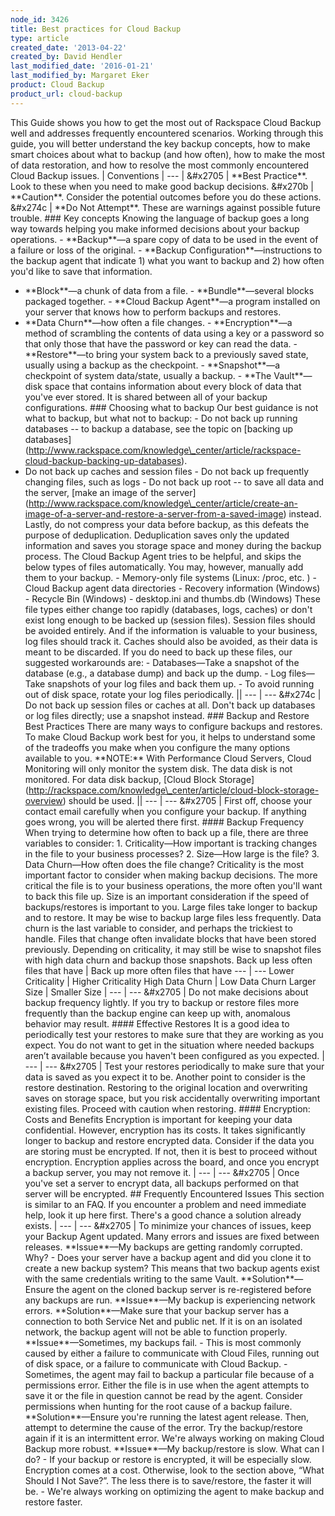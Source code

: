 ```yaml
---
node_id: 3426
title: Best practices for Cloud Backup
type: article
created_date: '2013-04-22'
created_by: David Hendler
last_modified_date: '2016-01-21'
last_modified_by: Margaret Eker
product: Cloud Backup
product_url: cloud-backup
---
```


This Guide shows you how to get the most out of Rackspace Cloud Backup
well and addresses frequently encountered scenarios. Working through
this guide, you will better understand the key backup concepts, how to
make smart choices about what to backup (and how often), how to make the
most of data restoration, and how to resolve the most commonly
encountered Cloud Backup issues.  | Conventions | --- | &#x2705 | \*\*Best
Practice\*\*. Look to these when you need to make good backup decisions.
&#x270b | \*\*Caution\*\*. Consider the potential outcomes before you do these
actions. &#x274c | \*\*Do Not Attempt\*\*. These are warnings against possible
future trouble.  \#\#\# Key concepts Knowing the language of backup
goes a long way towards helping you make informed decisions about your
backup operations. - \*\*Backup\*\*&mdash;a spare copy of data to be used in
the event of a failure or loss of the original. - \*\*Backup
Configuration\*\*&mdash;instructions to the backup agent that indicate 1) what
you want to backup and 2) how often you'd like to save that information.
- \*\*Block\*\*&mdash;a chunk of data from a file. - \*\*Bundle\*\*&mdash;several
blocks packaged together. - \*\*Cloud Backup Agent\*\*&mdash;a program
installed on your server that knows how to perform backups and restores.
- \*\*Data Churn\*\*&mdash;how often a file changes. - \*\*Encryption\*\*&mdash;a
method of scrambling the contents of data using a key or a password so
that only those that have the password or key can read the data. -
\*\*Restore\*\*&mdash;to bring your system back to a previously saved state,
usually using a backup as the checkpoint. - \*\*Snapshot\*\*&mdash;a
checkpoint of system data/state, usually a backup. - \*\*The
Vault\*\*&mdash;disk space that contains information about every block of data
that you've ever stored. It is shared between all of your backup
configurations.  \#\#\# Choosing what to backup Our best guidance is
not what to backup, but what not to backup: - Do not back up running
databases -- to backup a database, see the topic on \[backing up
databases\](http://www.rackspace.com/knowledge\_center/article/rackspace-cloud-backup-backing-up-databases).
- Do not back up caches and session files - Do not back up frequently
changing files, such as logs - Do not back up root -- to save all data
and the server, \[make an image of the
server\](http://www.rackspace.com/knowledge\_center/article/create-an-image-of-a-server-and-restore-a-server-from-a-saved-image)
instead. Lastly, do not compress your data before backup, as this
defeats the purpose of deduplication. Deduplication saves only the
updated information and saves you storage space and money during the
backup process. The Cloud Backup Agent tries to be helpful, and skips
the below types of files automatically. You may, however, manually add
them to your backup. - Memory-only file systems (Linux: /proc, etc. ) -
Cloud Backup agent data directories - Recovery information (Windows) -
Recycle Bin (Windows) - desktop.ini and thumbs.db (Windows) These file
types either change too rapidly (databases, logs, caches) or don't exist
long enough to be backed up (session files). Session files should be
avoided entirely. And if the information is valuable to your business,
log files should track it. Caches should also be avoided, as their data
is meant to be discarded. If you do need to back up these files, our
suggested workarounds are: - Databases&mdash;Take a snapshot of the database
(e.g., a database dump) and back up the dump. - Log files&mdash;Take snapshots
of your log files and back them up. - To avoid running out of disk
space, rotate your log files periodically.   || --- | --- &#x274c | Do not
back up session files or caches at all. Don't back up databases or log
files directly; use a snapshot instead.  \#\#\# Backup and Restore
Best Practices There are many ways to configure backups and restores. To
make Cloud Backup work best for you, it helps to understand some of the
tradeoffs you make when you configure the many options available to you.
\*\*NOTE:\*\* With Performance Cloud Servers, Cloud Monitoring will only
monitor the system disk. The data disk is not monitored. For data disk
backup, \[Cloud Block
Storage\](http://rackspace.com/knowledge\_center/article/cloud-block-storage-overview)
should be used.   || --- | --- &#x2705 | First off, choose your contact email
carefully when you configure your backup. If anything goes wrong, you
will be alerted there first.  \#\#\#\# Backup Frequency When trying
to determine how often to back up a file, there are three variables to
consider: 1. Criticality&mdash;How important is tracking changes in the file
to your business processes? 2. Size&mdash;How large is the file? 3. Data
Churn&mdash;How often does the file change? Criticality is the most important
factor to consider when making backup decisions. The more critical the
file is to your business operations, the more often you'll want to back
this file up. Size is an important consideration if the speed of
backups/restores is important to you. Large files take longer to backup
and to restore. It may be wise to backup large files less frequently.
Data churn is the last variable to consider, and perhaps the trickiest
to handle. Files that change often invalidate blocks that have been
stored previously. Depending on criticality, it may still be wise to
snapshot files with high data churn and backup those snapshots. Back up
less often files that have | Back up more often files that have --- |
--- Lower Criticality | Higher Criticality High Data Churn | Low Data
Churn Larger Size | Smaller Size     |   --- | --- &#x2705 | Do not make
decisions about backup frequency lightly. If you try to backup or
restore files more frequently than the backup engine can keep up with,
anomalous behavior may result.  \#\#\#\# Effective Restores It is a
good idea to periodically test your restores to make sure that they are
working as you expect. You do not want to get in the situation where
needed backups aren&rsquo;t available because you haven't been configured as
you expected.   |   --- | --- &#x2705 | Test your restores periodically to
make sure that your data is saved as you expect it to be. Another point
to consider is the restore destination. Restoring to the original
location and overwriting saves on storage space, but you risk
accidentally overwriting important existing files. Proceed with caution
when restoring.  \#\#\#\# Encryption: Costs and Benefits Encryption
is important for keeping your data confidential. However, encryption has
its costs. It takes significantly longer to backup and restore encrypted
data. Consider if the data you are storing must be encrypted. If not,
then it is best to proceed without encryption. Encryption applies across
the board, and once you encrypt a backup server, you may not remove it.
  |   --- | --- &#x2705 | Once you've set a server to encrypt data, all
backups performed on that server will be encrypted.  \#\# Frequently
Encountered Issues This section is similar to an FAQ. If you encounter a
problem and need immediate help, look it up here first. There's a good
chance a solution already exists.   |   --- | --- &#x2705 | To minimize your
chances of issues, keep your Backup Agent updated. Many errors and
issues are fixed between releases. \*\*Issue\*\*&mdash;My backups are getting
randomly corrupted. Why? - Does your server have a backup agent and did
you clone it to create a new backup system? This means that two backup
agents exist with the same credentials writing to the same Vault.
\*\*Solution\*\*&mdash;Ensure the agent on the cloned backup server is
re-registered before any backups are run.   \*\*Issue\*\*&mdash;My backup is
experiencing network errors. \*\*Solution\*\*&mdash;Make sure that your backup
server has a connection to both Service Net and public net. If it is on
an isolated network, the backup agent will not be able to function
properly.   \*\*Issue\*\*&mdash;Sometimes, my backups fail. - This is most
commonly caused by either a failure to communicate with Cloud Files,
running out of disk space, or a failure to communicate with Cloud
Backup. - Sometimes, the agent may fail to backup a particular file
because of a permissions error. Either the file is in use when the agent
attempts to save it or the file in question cannot be read by the agent.
Consider permissions when hunting for the root cause of a backup
failure. \*\*Solution\*\*&mdash;Ensure you're running the latest agent
release. Then, attempt to determine the cause of the error. Try the
backup/restore again if it is an intermittent error. We're always
working on making Cloud Backup more robust.   \*\*Issue\*\*&mdash;My
backup/restore is slow. What can I do? - If your backup or restore is
encrypted, it will be especially slow. Encryption comes at a cost.
Otherwise, look to the section above, &ldquo;What Should I Not Save?&rdquo;. The
less there is to save/restore, the faster it will be. - We're always
working on optimizing the agent to make backup and restore faster.

